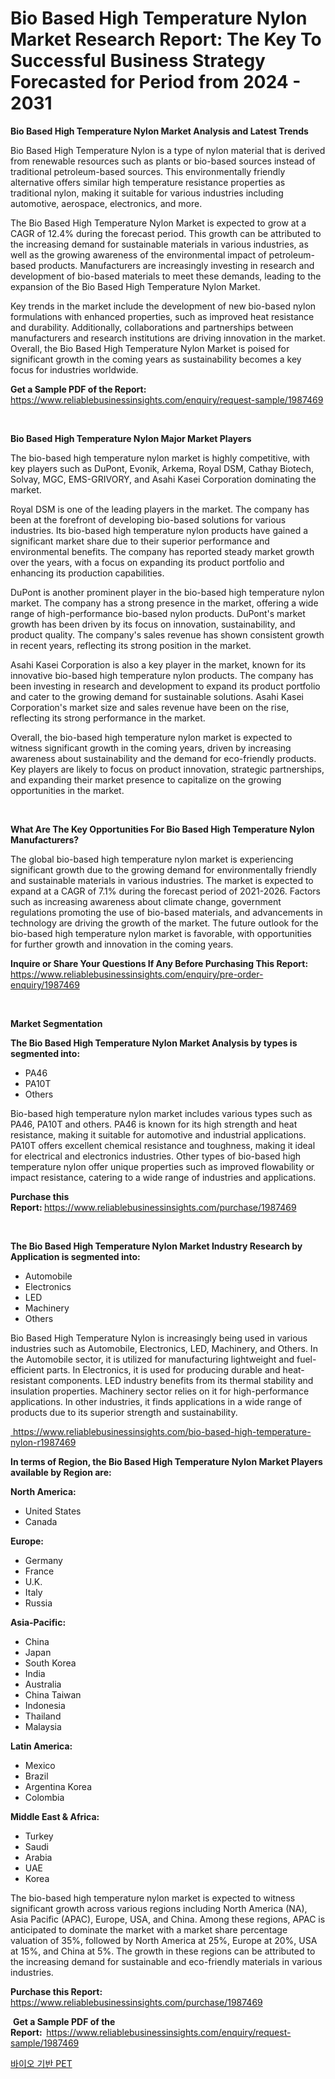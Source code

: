 <p><h1>Bio Based High Temperature Nylon Market Research Report: The Key To Successful Business Strategy Forecasted for Period from 2024 - 2031</h1></p><p><strong>Bio Based High Temperature Nylon Market Analysis and Latest Trends</strong></p>
<p><p>Bio Based High Temperature Nylon is a type of nylon material that is derived from renewable resources such as plants or bio-based sources instead of traditional petroleum-based sources. This environmentally friendly alternative offers similar high temperature resistance properties as traditional nylon, making it suitable for various industries including automotive, aerospace, electronics, and more.</p><p>The Bio Based High Temperature Nylon Market is expected to grow at a CAGR of 12.4% during the forecast period. This growth can be attributed to the increasing demand for sustainable materials in various industries, as well as the growing awareness of the environmental impact of petroleum-based products. Manufacturers are increasingly investing in research and development of bio-based materials to meet these demands, leading to the expansion of the Bio Based High Temperature Nylon Market.</p><p>Key trends in the market include the development of new bio-based nylon formulations with enhanced properties, such as improved heat resistance and durability. Additionally, collaborations and partnerships between manufacturers and research institutions are driving innovation in the market. Overall, the Bio Based High Temperature Nylon Market is poised for significant growth in the coming years as sustainability becomes a key focus for industries worldwide.</p></p>
<p><strong>Get a Sample PDF of the Report:&nbsp;</strong> <a href="https://www.reliablebusinessinsights.com/enquiry/request-sample/1987469">https://www.reliablebusinessinsights.com/enquiry/request-sample/1987469</a></p>
<p>&nbsp;</p>
<p><strong>Bio Based High Temperature Nylon Major Market Players</strong></p>
<p><p>The bio-based high temperature nylon market is highly competitive, with key players such as DuPont, Evonik, Arkema, Royal DSM, Cathay Biotech, Solvay, MGC, EMS-GRIVORY, and Asahi Kasei Corporation dominating the market. </p><p>Royal DSM is one of the leading players in the market. The company has been at the forefront of developing bio-based solutions for various industries. Its bio-based high temperature nylon products have gained a significant market share due to their superior performance and environmental benefits. The company has reported steady market growth over the years, with a focus on expanding its product portfolio and enhancing its production capabilities.</p><p>DuPont is another prominent player in the bio-based high temperature nylon market. The company has a strong presence in the market, offering a wide range of high-performance bio-based nylon products. DuPont's market growth has been driven by its focus on innovation, sustainability, and product quality. The company's sales revenue has shown consistent growth in recent years, reflecting its strong position in the market.</p><p>Asahi Kasei Corporation is also a key player in the market, known for its innovative bio-based high temperature nylon products. The company has been investing in research and development to expand its product portfolio and cater to the growing demand for sustainable solutions. Asahi Kasei Corporation's market size and sales revenue have been on the rise, reflecting its strong performance in the market.</p><p>Overall, the bio-based high temperature nylon market is expected to witness significant growth in the coming years, driven by increasing awareness about sustainability and the demand for eco-friendly products. Key players are likely to focus on product innovation, strategic partnerships, and expanding their market presence to capitalize on the growing opportunities in the market.</p></p>
<p>&nbsp;</p>
<p><strong>What Are The Key Opportunities For Bio Based High Temperature Nylon Manufacturers?</strong></p>
<p><p>The global bio-based high temperature nylon market is experiencing significant growth due to the growing demand for environmentally friendly and sustainable materials in various industries. The market is expected to expand at a CAGR of 7.1% during the forecast period of 2021-2026. Factors such as increasing awareness about climate change, government regulations promoting the use of bio-based materials, and advancements in technology are driving the growth of the market. The future outlook for the bio-based high temperature nylon market is favorable, with opportunities for further growth and innovation in the coming years.</p></p>
<p><strong>Inquire or Share Your Questions If Any Before Purchasing This Report:</strong> <a href="https://www.reliablebusinessinsights.com/enquiry/pre-order-enquiry/1987469">https://www.reliablebusinessinsights.com/enquiry/pre-order-enquiry/1987469</a></p>
<p>&nbsp;</p>
<p><strong>Market Segmentation</strong></p>
<p><strong>The Bio Based High Temperature Nylon Market Analysis by types is segmented into:</strong></p>
<p><ul><li>PA46</li><li>PA10T</li><li>Others</li></ul></p>
<p><p>Bio-based high temperature nylon market includes various types such as PA46, PA10T and others. PA46 is known for its high strength and heat resistance, making it suitable for automotive and industrial applications. PA10T offers excellent chemical resistance and toughness, making it ideal for electrical and electronics industries. Other types of bio-based high temperature nylon offer unique properties such as improved flowability or impact resistance, catering to a wide range of industries and applications.</p></p>
<p><strong>Purchase this Report:&nbsp;</strong><a href="https://www.reliablebusinessinsights.com/purchase/1987469">https://www.reliablebusinessinsights.com/purchase/1987469</a></p>
<p>&nbsp;</p>
<p><strong>The Bio Based High Temperature Nylon Market Industry Research by Application is segmented into:</strong></p>
<p><ul><li>Automobile</li><li>Electronics</li><li>LED</li><li>Machinery</li><li>Others</li></ul></p>
<p><p>Bio Based High Temperature Nylon is increasingly being used in various industries such as Automobile, Electronics, LED, Machinery, and Others. In the Automobile sector, it is utilized for manufacturing lightweight and fuel-efficient parts. In Electronics, it is used for producing durable and heat-resistant components. LED industry benefits from its thermal stability and insulation properties. Machinery sector relies on it for high-performance applications. In other industries, it finds applications in a wide range of products due to its superior strength and sustainability.</p></p>
<p><a href="https://www.reliablebusinessinsights.com/bio-based-high-temperature-nylon-r1987469">&nbsp;https://www.reliablebusinessinsights.com/bio-based-high-temperature-nylon-r1987469</a></p>
<p><strong>In terms of Region, the Bio Based High Temperature Nylon Market Players available by Region are:</strong></p>
<p>
    <p> <strong> North America: </strong>
        <ul>
            <li>United States</li>
            <li>Canada</li>
        </ul>
        </p> 
    <p> <strong> Europe: </strong>
        <ul>
            <li>Germany</li>
            <li>France</li>
            <li>U.K.</li>
            <li>Italy</li>
            <li>Russia</li>
        </ul>
        </p> 
    <p> <strong> Asia-Pacific: </strong>
        <ul>
            <li>China</li>
            <li>Japan</li>
            <li>South Korea</li>
            <li>India</li>
            <li>Australia</li>
            <li>China Taiwan</li>
            <li>Indonesia</li>
            <li>Thailand</li>
            <li>Malaysia</li>
        </ul>
        </p> 
    <p> <strong> Latin America: </strong>
        <ul>
            <li>Mexico</li>
            <li>Brazil</li>
            <li>Argentina Korea</li>
            <li>Colombia</li>
        </ul>
        </p> 
    <p> <strong> Middle East & Africa: </strong>
        <ul>
            <li>Turkey</li>
            <li>Saudi</li>
            <li>Arabia</li>
            <li>UAE</li>
            <li>Korea</li>
        </ul>
    </p>
    </p>
<p><p>The bio-based high temperature nylon market is expected to witness significant growth across various regions including North America (NA), Asia Pacific (APAC), Europe, USA, and China. Among these regions, APAC is anticipated to dominate the market with a market share percentage valuation of 35%, followed by North America at 25%, Europe at 20%, USA at 15%, and China at 5%. The growth in these regions can be attributed to the increasing demand for sustainable and eco-friendly materials in various industries.</p></p>
<p><strong>Purchase this Report: </strong><a href="https://www.reliablebusinessinsights.com/purchase/1987469">https://www.reliablebusinessinsights.com/purchase/1987469</a></p>
<p>&nbsp;<strong>Get a Sample PDF of the Report:&nbsp;&nbsp;</strong><a href="https://www.reliablebusinessinsights.com/enquiry/request-sample/1987469">https://www.reliablebusinessinsights.com/enquiry/request-sample/1987469</a></p>
<p><strong></strong></p>
<p><p><a href="https://github.com/TitusBoyer1/Market-Research-Report-List-1/blob/main/7469354145705.md">바이오 기반 PET</a></p></p>